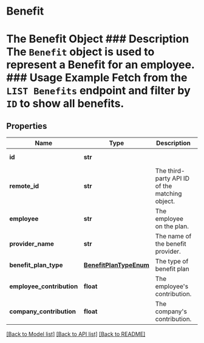 # Benefit

# The Benefit Object ### Description The `Benefit` object is used to represent a Benefit for an employee.  ### Usage Example Fetch from the `LIST Benefits` endpoint and filter by `ID` to show all benefits.
## Properties
Name | Type | Description | Notes
------------ | ------------- | ------------- | -------------
**id** | **str** |  | [optional] [readonly] 
**remote_id** | **str** | The third-party API ID of the matching object. | [optional] 
**employee** | **str** | The employee on the plan. | [optional] 
**provider_name** | **str** | The name of the benefit provider. | [optional] 
**benefit_plan_type** | [**BenefitPlanTypeEnum**](BenefitPlanTypeEnum.md) | The type of benefit plan | [optional] 
**employee_contribution** | **float** | The employee&#39;s contribution. | [optional] 
**company_contribution** | **float** | The company&#39;s contribution. | [optional] 

[[Back to Model list]](../README.md#documentation-for-models) [[Back to API list]](../README.md#documentation-for-api-endpoints) [[Back to README]](../README.md)


